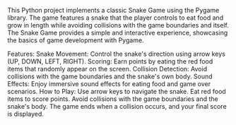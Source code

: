This Python project implements a classic Snake Game using the Pygame library. The game features a snake that the player controls to eat food and grow in length while avoiding collisions with the game boundaries and itself. The Snake Game provides a simple and interactive experience, showcasing the basics of game development with Pygame.

Features:
Snake Movement: Control the snake's direction using arrow keys (UP, DOWN, LEFT, RIGHT).
Scoring: Earn points by eating the red food items that randomly appear on the screen.
Collision Detection: Avoid collisions with the game boundaries and the snake's own body.
Sound Effects: Enjoy immersive sound effects for eating food and game over scenarios.
How to Play:
Use arrow keys to navigate the snake.
Eat red food items to score points.
Avoid collisions with the game boundaries and the snake's body.
The game ends when a collision occurs, and your final score is displayed.
